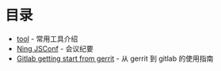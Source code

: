 # 目录

 - [tool](https://github.com/yidinghan/blog/blob/master/tools.md) - 常用工具介绍
 - [Ning JSConf](https://github.com/yidinghan/blog/blob/master/Ning-JSConf.md) - 会议纪要
 - [Gitlab getting start from gerrit](https://github.com/yidinghan/blog/blob/master/Gitlab-getting-start-from-gerrit.md) - 从 gerrit 到 gitlab 的使用指南